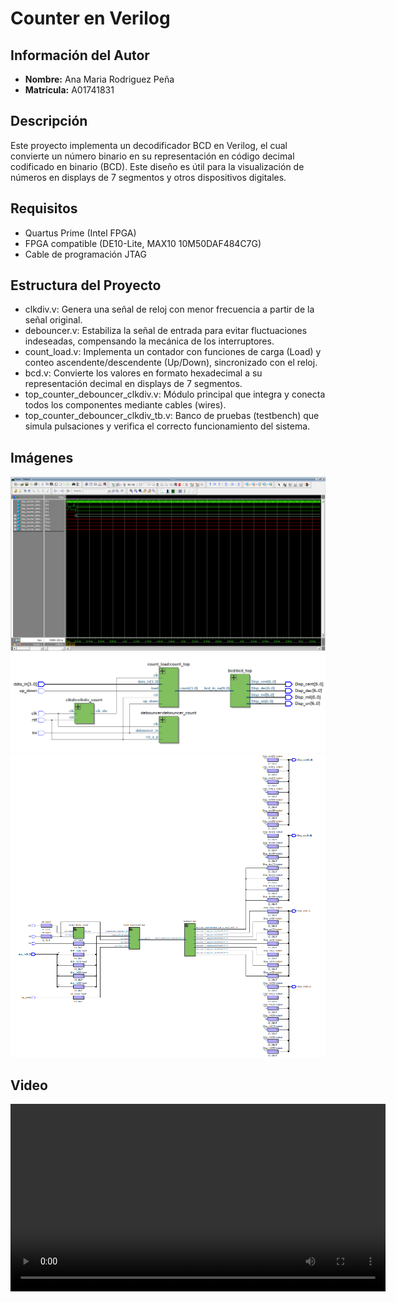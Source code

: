 # Counter en Verilog

## Información del Autor
- **Nombre:** Ana Maria Rodriguez Peña
- **Matrícula:** A01741831

## Descripción
Este proyecto implementa un decodificador BCD en Verilog, el cual convierte un número binario en su representación en código decimal codificado en binario (BCD). Este diseño es útil para la visualización de números en displays de 7 segmentos y otros dispositivos digitales.

## Requisitos
*	Quartus Prime (Intel FPGA)
*	FPGA compatible (DE10-Lite, MAX10 10M50DAF484C7G)
*	Cable de programación JTAG

## Estructura del Proyecto
*	clkdiv.v: Genera una señal de reloj con menor frecuencia a partir de la señal original.
*   debouncer.v: Estabiliza la señal de entrada para evitar fluctuaciones indeseadas, compensando la mecánica de los interruptores.
*   count_load.v: Implementa un contador con funciones de carga (Load) y conteo ascendente/descendente (Up/Down), sincronizado con el reloj.
*   bcd.v: Convierte los valores en formato hexadecimal a su representación decimal en displays de 7 segmentos.
*   top_counter_debouncer_clkdiv.v: Módulo principal que integra y conecta todos los componentes mediante cables (wires).
*   top_counter_debouncer_clkdiv_tb.v: Banco de pruebas (testbench) que simula pulsaciones y verifica el correcto funcionamiento del sistema.


## Imágenes
<img src="images/wave_c.png" alt="wave" width="600">
<img src="images/rtl_viewer_c.png" alt="RTL Viewer" width="600">
<img src="images/rtv_c.png" alt="TMV" width="600">

## Video
<video controls width="600">
  <source src="Video_counter.mp4" type="video/mp4">
  Tu navegador no soporta la reproducción de videos.
</video>
